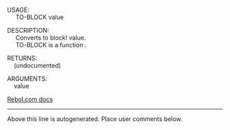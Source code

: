 USAGE:  
&nbsp;&nbsp;&nbsp;&nbsp;&nbsp;TO-BLOCK&nbsp;value&nbsp;  
  
DESCRIPTION:  
&nbsp;&nbsp;&nbsp;&nbsp;&nbsp;Converts&nbsp;to&nbsp;block!&nbsp;value.  
&nbsp;&nbsp;&nbsp;&nbsp;&nbsp;TO-BLOCK&nbsp;is&nbsp;a&nbsp;function&nbsp;.  
  
RETURNS:  
&nbsp;&nbsp;&nbsp;&nbsp;(undocumented)  
  
ARGUMENTS:  
&nbsp;&nbsp;&nbsp;&nbsp;value  

[Rebol.com docs](http://www.rebol.com/r3/docs/functions/to-block.html)
___
Above this line is autogenerated. Place user comments below.